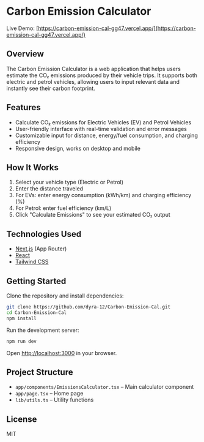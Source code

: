 
# Carbon Emission Calculator

Live Demo: [https://carbon-emission-cal-gg47.vercel.app/](https://carbon-emission-cal-gg47.vercel.app/)

## Overview

The Carbon Emission Calculator is a web application that helps users estimate the CO₂ emissions produced by their vehicle trips. It supports both electric and petrol vehicles, allowing users to input relevant data and instantly see their carbon footprint.

## Features

- Calculate CO₂ emissions for Electric Vehicles (EV) and Petrol Vehicles
- User-friendly interface with real-time validation and error messages
- Customizable input for distance, energy/fuel consumption, and charging efficiency
- Responsive design, works on desktop and mobile

## How It Works

1. Select your vehicle type (Electric or Petrol)
2. Enter the distance traveled
3. For EVs: enter energy consumption (kWh/km) and charging efficiency (%)
4. For Petrol: enter fuel efficiency (km/L)
5. Click "Calculate Emissions" to see your estimated CO₂ output

## Technologies Used

- [Next.js](https://nextjs.org/) (App Router)
- [React](https://react.dev/)
- [Tailwind CSS](https://tailwindcss.com/)

## Getting Started

Clone the repository and install dependencies:

```bash
git clone https://github.com/dyra-12/Carbon-Emission-Cal.git
cd Carbon-Emission-Cal
npm install
```

Run the development server:

```bash
npm run dev
```

Open [http://localhost:3000](http://localhost:3000) in your browser.

## Project Structure

- `app/components/EmissionsCalculator.tsx` – Main calculator component
- `app/page.tsx` – Home page
- `lib/utils.ts` – Utility functions

## License

MIT
